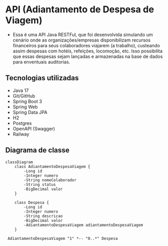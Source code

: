 
# API  (Adiantamento de Despesa de Viagem)

- Essa é uma API Java RESTFul, que foi desenvolvida simulando um cenário onde as organizações/empresas disponibilizam recursos financeiros
  para seus colaboradores viajarem (a trabalho), custeando assim despesas com hotéis, refeições, locomoção, etc.
  Isso possibilita que essas despesas sejam lançadas e armazenadas na base de dados para enventuais auditorias.

## Tecnologias utilizadas

- Java 17
- Git/GitHub
- Spring Boot 3
- Spring Web
- Spring Data JPA
- H2
- Postgres
- OpenAPI (Swagger)
- Railway
  
## Diagrama de classe 

```mermaid
classDiagram
    class AdiantamentoDespesaViagem {
        -Long id
        -Integer numero
        -String nomeColaborador
        -String status
        -BigDecimal valor
    }

    class Despesa {
        -Long id
        -Integer numero
        -String descricao
        -BigDecimal valor
        -AdiantamentoDespesaViagem adiantamentoDespesaViagem
    }

 AdiantamentoDespesaViagem "1" *-- "0..*" Despesa

```
